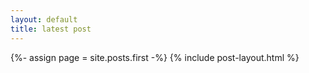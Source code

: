 ```yaml
---
layout: default
title: latest post
---
```

{%- assign page = site.posts.first -%}
{% include post-layout.html %}
